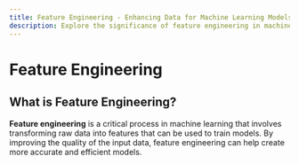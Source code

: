 ```yaml
---
title: Feature Engineering - Enhancing Data for Machine Learning Models
description: Explore the significance of feature engineering in machine learning, a crucial process that transforms raw data into features, enhancing the quality of input data for more accurate and efficient models.
---
```


# Feature Engineering

## What is Feature Engineering?

**Feature engineering** is a critical process in machine learning that involves transforming raw data into features that can be used to train models. By improving the quality of the input data, feature engineering can help create more accurate and efficient models.
